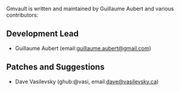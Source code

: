 Gmvault is written and maintained by Guillaume Aubert and
various contributors:

## Development Lead

- Guillaume Aubert (email:<guillaume.aubert@gmail.com>)


## Patches and Suggestions

- Dave Vasilevsky (ghub:@vasi, email:<dave@vasilevsky.ca>)
